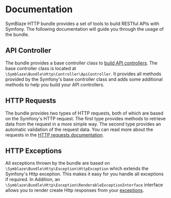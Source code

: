 # Documentation

SymBlaze HTTP bundle provides a set of tools to build RESTful APIs with Symfony. The following documentation will guide
you through the usage of the bundle.

## API Controller

The bundle provides a base controller class to [build API controllers](./api-controller.md). The base controller class
is located at `\Symblaze\Bundle\Http\Controller\ApiController`. It provides all methods provided by the Symfony's base
controller class and adds some additional methods to help you build your API controllers.

## HTTP Requests

The bundle provides two types of HTTP requests, both of which are based on the Symfony's HTTP request. The first type
provides methods to retrieve data from the request in a more simple way. The second type provides an automatic
validation of the request data. You can read more about the requests in
the [HTTP requests documentation](./requests.md).

## HTTP Exceptions

All exceptions thrown by the bundle are based on `\Symblaze\Bundle\Http\Exception\HttpException` which extends the
Symfony's Http exception. This makes it easy for you handle all exceptions if required. In Addition,
an `\Symblaze\Bundle\Http\Exception\RenderableExceptionInterface` interface allows you to render create Http responses
from your [exceptions](./exceptions.md).
